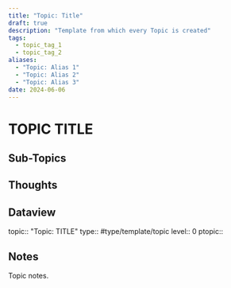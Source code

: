 ```yaml
---
title: "Topic: Title"
draft: true
description: "Template from which every Topic is created"
tags:
  - topic_tag_1
  - topic_tag_2
aliases:
  - "Topic: Alias 1"
  - "Topic: Alias 2"
  - "Topic: Alias 3"
date: 2024-06-06
---
```

# TOPIC TITLE
## Sub-Topics


## Thoughts


## Dataview
topic:: "Topic: TITLE"
type:: #type/template/topic
level:: 0
ptopic::

## Notes
Topic notes.

